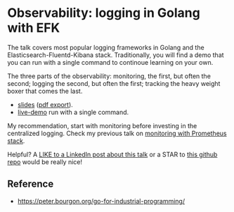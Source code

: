 # Observability: logging in Golang with EFK

The talk covers most popular logging frameworks in Golang and the Elasticsearch-Fluentd-Kibana stack. Traditionally, you will find a demo that you can run with a single command to continoue learning on your own.

The three parts of the observability: monitoring, the first, but often the second; logging the second, but often the first; tracking the heavy weight boxer that comes the last.

- [slides](slides_go/) ([pdf export](slides_go/index.pdf)).
- [live-demo](demo_go/) run with a single command.

My recommendation, start with monitoring before investing in the centralized logging. Check my previous talk on [monitoring with Prometheus stack](https://github.com/wojciech12/talk_monitoring_with_prometheus).

Helpful? A [LIKE to a LinkedIn post about this talk](https://www.linkedin.com/feed/update/urn:li:activity:6515660916732817408/) or a STAR to [this github repo](https://github.com/wojciech12/talk_observability_logging) would be really nice!

## Reference

- https://peter.bourgon.org/go-for-industrial-programming/

